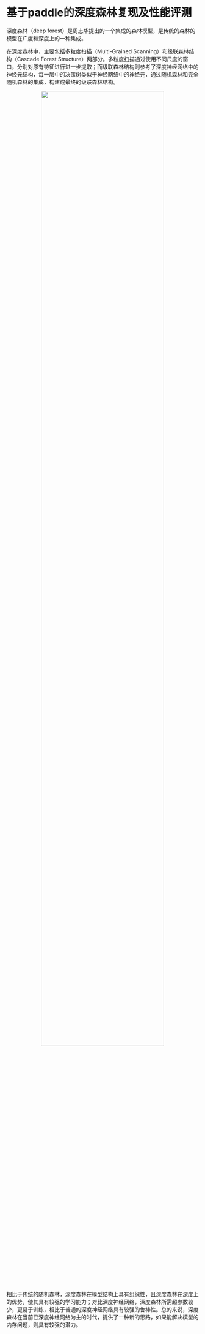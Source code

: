 # **基于paddle的深度森林复现及性能评测**

深度森林（deep forest）是周志华提出的一个集成的森林模型，是传统的森林的模型在广度和深度上的一种集成。

在深度森林中，主要包括多粒度扫描（Multi-Grained Scanning）和级联森林结构（Cascade Forest Structure）两部分。多粒度扫描通过使用不同尺度的窗口，分别对原有特征进行进一步提取；而级联森林结构则参考了深度神经网络中的神经元结构，每一层中的决策树类似于神经网络中的神经元，通过随机森林和完全随机森林的集成，构建成最终的级联森林结构。

<center><img src='https://ai-studio-static-online.cdn.bcebos.com/00ff5121616649c3b3b6f1464ed10fb920bd720087c4449f9fa02749ee0bb7d6' width=80%></center>


相比于传统的随机森林，深度森林在模型结构上具有组织性，且深度森林在深度上的优势，使其具有较强的学习能力；对比深度神经网络，深度森林所需超参数较少，更易于训练，相比于普通的深度神经网络具有较强的鲁棒性。总的来说，深度森林在当前已深度神经网络为主的时代，提供了一种新的思路，如果能解决模型的内存问题，则具有较强的潜力。

